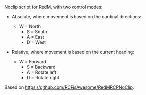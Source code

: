 Noclip script for RedM, with two control modes:

- Absolute, where movement is based on the cardinal directions:
  - W = North
	- S = South
	- A = East
	- D = West

- Relative, where movement is based on the current heading:
  - W = Forward
	- S = Backward
	- A = Rotate left
	- D = Rotate right

Based on https://github.com/RCPisAwesome/RedMRCPNoClip.
